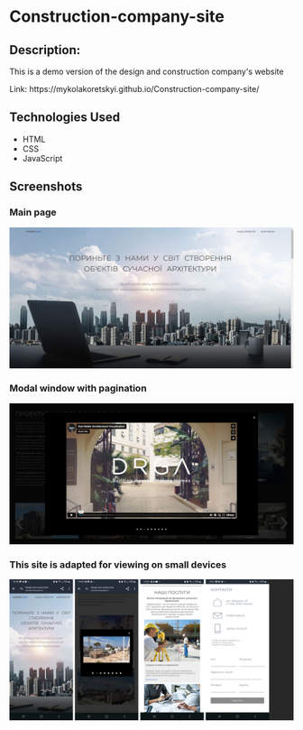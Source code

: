 <h1>Construction-company-site</h1>

<h2>Description:</h2>

<p>This is a demo version of the design and construction company's website<p/>

<p>Link: https://mykolakoretskyi.github.io/Construction-company-site/<p/>

<h2>Technologies Used</h2>

<ul>
<li>HTML</li>
<li>CSS</li>
<li>JavaScript</li>
</ul>

<h2>Screenshots</h2>

<h3>Main page</h3>

![Main page](./assets/screenshots/screenshot-1.jpg)

<h3>Modal window with pagination</h3>

![Modal window](./assets/screenshots/screenshot-2.jpg)

<h3>This site is adapted for viewing on small devices</h3>

![Adaptation](./assets/screenshots/screenshot-3.jpg)


